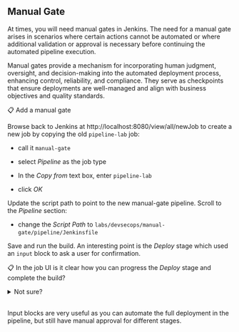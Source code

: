 ## Manual Gate

At times, you will need manual gates in Jenkins. The need for a manual gate arises in scenarios where certain actions cannot be automated or where additional validation or approval is necessary before continuing the automated pipeline execution.

Manual gates provide a mechanism for incorporating human judgment, oversight, and decision-making into the automated deployment process, enhancing control, reliability, and compliance. They serve as checkpoints that ensure deployments are well-managed and align with business objectives and quality standards.

📋 Add a manual gate

Browse back to Jenkins at http://localhost:8080/view/all/newJob to create a new job by copying the old `pipeline-lab` job:

- call it `manual-gate`

- select _Pipeline_ as the job type

- In the _Copy from_ text box, enter `pipeline-lab`

- click _OK_

Update the script path to point to the new manual-gate pipeline. Scroll to the _Pipeline_ section:

- change the _Script Path_ to `labs/devsecops/manual-gate/pipeline/Jenkinsfile`

Save and run the build. An interesting point is the _Deploy_ stage which used an `input` block to ask a user for confirmation.

📋 In the job UI is it clear how you can progress the _Deploy_ stage and complete the build?

<details>
  <summary>Not sure?</summary>

You'll see boxes representing each stage of the pipeline - earlier stages are green to show they've suceeded. The _Deploy_ box is blue and it says _Paused_:

![](/imgs/jenkins-manual-gate.png)

Click the blue box and you'll see the confirmation window with the options defined in the Jenkinsfile. Click _Do it!_ and the build will continue.

</details><br/>

Input blocks are very useful as you can automate the full deployment in the pipeline, but still have manual approval for different stages.

